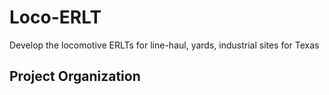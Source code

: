 Loco-ERLT
==============================

Develop the locomotive ERLTs for line-haul, yards, industrial sites for Texas

Project Organization
------------

